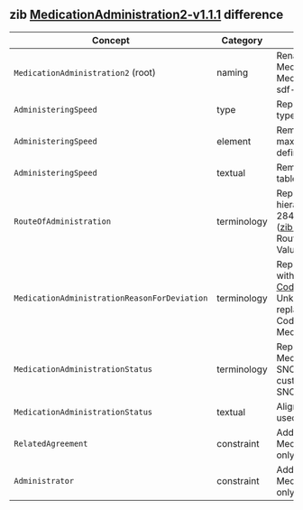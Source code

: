 ## zib [MedicationAdministration2-v1.1.1](https://zibs.nl/wiki/MedicationAdministration2-v1.1.1(2020EN)) difference

| Concept         | Category          | Description                             | 
|-----------------|-------------------|-----------------------------------------|
|`MedicationAdministration2` (root) | naming | Renamed the root concept name MedicationAdministration to MedicationAdministration2 to align with the sdf-8 constraint. ([zib ticket #1875](https://bits.nictiz.nl/browse/ZIB-1875)) |
|`AdministeringSpeed` | type | Replaced type BackboneElement with Range type and added  HdBe-Range partial CBB. |
|`AdministeringSpeed` | element | Removed elements minimumValue, maximumValue and nominalValue as they are defined within the CBB HdBe-Range. |
|`AdministeringSpeed` | textual | Removed context regarding the Dutch NHG table. |
|`RouteOfAdministration` | terminology | Replaced Gstandaard codes with SNOMED hierarchy containing descendents of 284009009 (Route of administration value) ([zib ticket #1781](https://bits.nictiz.nl/browse/ZIB-1781)) and renamed it to RouteOfMedicationAdministration to reuse the ValueSet both here and in InstructionsForUse. |
|`MedicationAdministrationReasonForDeviation` | terminology | Replaced _NL-CM-CS_ or _ActReason_ codes with SNOMED codes as found in the [2022 CodeList](https://zibs.nl/wiki/MedicationAdministration2-v2.0(2022EN)#MedicationAdministrationReasonForDeviationCodeLis). Also added SNOMED codes for Unknown and Other. SNOMED NL codes are replaced with custom codes as defined in the CodeSystem MedicationAdministrationReasonForDeviation. |
|`MedicationAdministrationStatus` | terminology | Replaced _ActStatus_ codes of the MedicationAdministrationStatus ValueSet with SNOMED codes where applicable and added custom codes for codes not found in SNOMED, such as: Aborted and Completed. | 
|`MedicationAdministrationStatus` | textual | Aligned description of the values with the used valueSet. |  
|`RelatedAgreement` | constraint | Added an invariant (id = HdBe-MedicationAdministration2-1 ) to indicate only one relatedAgreement is expected. |  
|`Administrator` | constraint | Added an invariant (HdBe-MedicationAdministration2-2) to indicate only one administrator is expected. |
